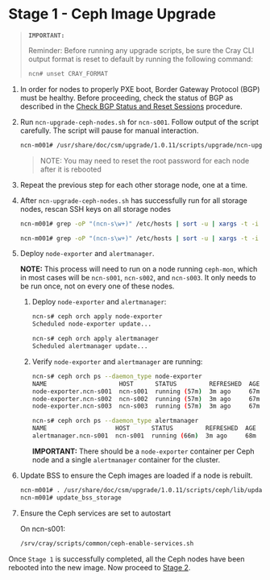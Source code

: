 # Stage 1 - Ceph Image Upgrade

>**`IMPORTANT:`**
>
> Reminder: Before running any upgrade scripts, be sure the Cray CLI output format is reset to default by running the following command:
>
>```bash
> ncn# unset CRAY_FORMAT
>```

1. In order for nodes to properly PXE boot, Border Gateway Protocol \(BGP\) must be healthy. Before proceeding, check the status of BGP as described in the [Check BGP Status and Reset Sessions](../../operations/network/metallb_bgp/Check_BGP_Status_and_Reset_Sessions.md) procedure.

1. Run `ncn-upgrade-ceph-nodes.sh` for `ncn-s001`. Follow output of the script carefully. The script will pause for manual interaction.

    ```bash
    ncn-m001# /usr/share/doc/csm/upgrade/1.0.11/scripts/upgrade/ncn-upgrade-ceph-nodes.sh ncn-s001
    ```

    > NOTE: You may need to reset the root password for each node after it is rebooted

1. Repeat the previous step for each other storage node, one at a time.

1. After `ncn-upgrade-ceph-nodes.sh` has successfully run for all storage nodes, rescan SSH keys on all storage nodes
    ```bash
    ncn-m001# grep -oP "(ncn-s\w+)" /etc/hosts | sort -u | xargs -t -i ssh {} 'truncate --size=0 ~/.ssh/known_hosts'

    ncn-m001# grep -oP "(ncn-s\w+)" /etc/hosts | sort -u | xargs -t -i ssh {} 'grep -oP "(ncn-s\w+|ncn-m\w+|ncn-w\w+)" /etc/hosts | sort -u | xargs -t -i ssh-keyscan -H \{\} >> /root/.ssh/known_hosts'
    ```

1. Deploy `node-exporter` and `alertmanager`.

    **NOTE:** This process will need to run on a node running `ceph-mon`, which in most cases will be `ncn-s001`, `ncn-s002`, and `ncn-s003`. It only needs to be run once, not on every one of these nodes.

    1. Deploy `node-exporter` and `alertmanager`:

        ```bash
        ncn-s# ceph orch apply node-exporter
        Scheduled node-exporter update...

        ncn-s# ceph orch apply alertmanager
        Scheduled alertmanager update...
        ```

    1. Verify `node-exporter` and `alertmanager` are running:

        ```bash
        ncn-s# ceph orch ps --daemon_type node-exporter
        NAME                    HOST      STATUS         REFRESHED  AGE  VERSION  IMAGE NAME                                       IMAGE ID           CONTAINER ID
        node-exporter.ncn-s001  ncn-s001  running (57m)  3m ago     67m  0.18.1   docker.io/prom/node-exporter:v0.18.1             e5a616e4b9cf       3465eade21da
        node-exporter.ncn-s002  ncn-s002  running (57m)  3m ago     67m  0.18.1   registry.local/prometheus/node-exporter:v0.18.1  e5a616e4b9cf       7ed9b6cc9991
        node-exporter.ncn-s003  ncn-s003  running (57m)  3m ago     67m  0.18.1   registry.local/prometheus/node-exporter:v0.18.1  e5a616e4b9cf       1078d9e555e4

        ncn-s# ceph orch ps --daemon_type alertmanager
        NAME                   HOST      STATUS         REFRESHED  AGE  VERSION  IMAGE NAME                                      IMAGE ID           CONTAINER ID
        alertmanager.ncn-s001  ncn-s001  running (66m)  3m ago     68m  0.20.0   registry.local/prometheus/alertmanager:v0.20.0  0881eb8f169f       775aa53f938f
        ```

        **IMPORTANT:** There should be a `node-exporter` container per Ceph node and a single `alertmanager` container for the cluster.

1. Update BSS to ensure the Ceph images are loaded if a node is rebuilt.

    ```bash
    ncn-m001# . /usr/share/doc/csm/upgrade/1.0.11/scripts/ceph/lib/update_bss_metadata.sh
    ncn-m001# update_bss_storage
    ```

1. Ensure the Ceph services are set to autostart

   On ncn-s001:

   ```bash
   /srv/cray/scripts/common/ceph-enable-services.sh
   ```

 Once `Stage 1` is successfully completed, all the Ceph nodes have been rebooted into the new image. Now proceed to [Stage 2](Stage_2.md).
